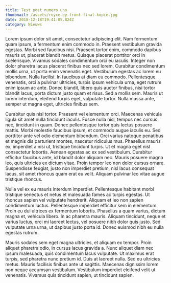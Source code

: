```yaml
---
title: Test post numero uno
thumbnail: /assets/royce-ey-front-final-kopie.jpg
date: 2018-12-18T19:41:05.824Z
category: Nieuws
---
```

Lorem ipsum dolor sit amet, consectetur adipiscing elit. Nam fermentum quam ipsum, a fermentum enim commodo in. Praesent vestibulum gravida egestas. Morbi sed faucibus nisi. Praesent tortor enim, commodo dapibus mauris ut, placerat blandit metus. Quisque placerat porttitor orci in scelerisque. Vivamus sodales condimentum orci eu iaculis. Integer non dolor pharetra lacus placerat finibus nec sed lorem. Curabitur condimentum mollis urna, ut porta enim venenatis eget. Vestibulum egestas ac lorem eu bibendum. Nulla facilisi. In faucibus at diam eu commodo. Pellentesque venenatis, orci a pulvinar ultricies, turpis ipsum vehicula urna, eget rutrum enim ipsum ac ante. Donec blandit, libero quis auctor finibus, nisi tortor blandit lacus, porta dictum justo quam et risus. Sed a mollis sem. Mauris ut lorem interdum, eleifend turpis eget, vulputate tortor. Nulla massa ante, semper ut magna eget, ultricies finibus sem.

Curabitur quis nisl tortor. Praesent vel elementum orci. Maecenas vehicula ligula sit amet nulla tincidunt iaculis. Fusce nulla nisl, tempus nec cursus nec, tincidunt in quam. Donec pellentesque tortor quis lectus posuere mattis. Morbi molestie faucibus ipsum, et commodo augue iaculis eu. Sed porttitor ante vel odio elementum bibendum. Orci varius natoque penatibus et magnis dis parturient montes, nascetur ridiculus mus. Phasellus mauris ex, imperdiet a nisi ut, tristique tincidunt turpis. Ut et magna eget nisl consectetur lobortis. Aenean egestas ac ex sed vestibulum. Curabitur efficitur faucibus ante, id blandit dolor aliquam nec. Mauris posuere magna leo, quis ultricies ex dictum vitae. Proin tempor leo non dolor cursus ornare. Suspendisse feugiat, justo non imperdiet pretium, nisl lacus consequat lacus, sit amet rhoncus quam erat eu velit. Aliquam pulvinar leo vitae augue tristique rhoncus.

Nulla vel ex eu mauris interdum imperdiet. Pellentesque habitant morbi tristique senectus et netus et malesuada fames ac turpis egestas. Ut rhoncus sapien vel vulputate hendrerit. Aliquam et leo non sapien condimentum luctus. Pellentesque imperdiet efficitur sem in elementum. Proin eu dui ultrices ex fermentum lobortis. Phasellus a quam varius, dictum magna et, vehicula libero. In ac pharetra mauris. Aliquam tincidunt, neque et varius luctus, orci mi laoreet lectus, vel posuere nibh dolor quis justo. Sed vulputate urna urna, ut dapibus justo porta id. Donec euismod nibh eu nulla egestas rutrum.

Mauris sodales sem eget magna ultricies, et aliquam ex tempor. Proin aliquet pharetra odio, in cursus lacus gravida a. Nunc aliquet diam nec ipsum malesuada, quis condimentum lacus vulputate. Ut maximus erat turpis, sed pharetra nunc pretium id. Duis at laoreet nulla. Sed eu ultricies metus. Mauris facilisis finibus ante ut sagittis. Maecenas dignissim lorem non neque accumsan vestibulum. Vestibulum imperdiet eleifend velit ut venenatis. Vivamus quis tincidunt sapien, ut tincidunt sapien.
